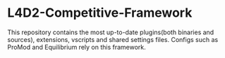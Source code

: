 L4D2-Competitive-Framework
==========================

This repository contains the most up-to-date plugins(both binaries and sources), extensions, vscripts and shared settings files. Configs such as ProMod and Equilibrium rely on this framework.
